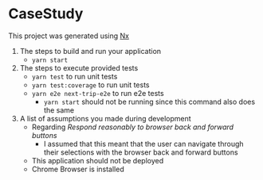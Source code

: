 # CaseStudy

This project was generated using [Nx](./NX.md)

1. The steps to build and run your application
   - `yarn start`
2. The steps to execute provided tests
   - `yarn test` to run unit tests
   - `yarn test:coverage` to run unit tests
   - `yarn e2e next-trip-e2e` to run e2e tests
     - `yarn start` should not be running since this command also does the same
3. A list of assumptions you made during development
   - Regarding _Respond reasonably to browser back and forward buttons_
     - I assumed that this meant that the user can navigate through their selections with the browser back and forward buttons
   - This application should not be deployed
   - Chrome Browser is installed
